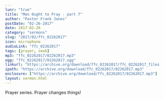 ```yaml
---
lunr: "true"
title: "Men Ought to Pray - part 7"
author: "Pastor Frank Jones"
postDate: "02-26-2017"
date: 2017-02-26
category: "sermons"
slug: "2017/02/ffc_02262017"
icon: microphone
audioLink: "ffc_02262017"
tags: [prayer, seek]
mp3: "ffc_02262017/02262017.mp3"
ogg: "ffc_02262017/02262017.ogg"
linkurl: "https://archive.org/download/ffc_02262017/ffc_02262017_files.xml"
ipath: "https://archive.org/download/ffc_02262017/02262017.mp3"
enclosure: ["https://archive.org/download/ffc_02262017/02262017.mp3"]
layout: sermon.html
---
```


Prayer series.  Prayer changes things!
